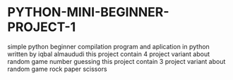 # PYTHON-MINI-BEGINNER-PROJECT-1
simple python beginner compilation program and aplication in python written by iqbal almaududi
this project contain 4 project variant about random game number guessing
this project contain 3 project variant about random game rock paper scissors
